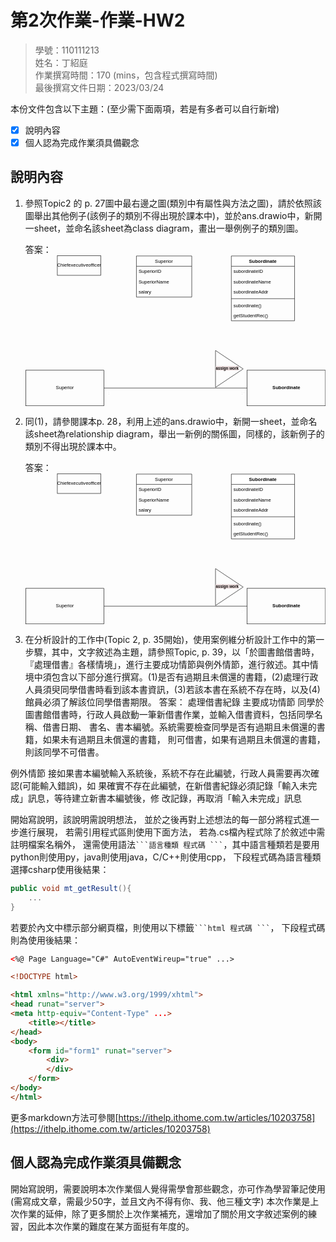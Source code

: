 # 第2次作業-作業-HW2
>
>學號：110111213
><br />
>姓名：丁紹庭
><br />
>作業撰寫時間：170 (mins，包含程式撰寫時間)
><br />
>最後撰寫文件日期：2023/03/24
>

本份文件包含以下主題：(至少需下面兩項，若是有多者可以自行新增)
- [x] 說明內容
- [x] 個人認為完成作業須具備觀念

## 說明內容

1. 參照Topic2 的 p. 27圖中最右邊之圖(類別中有屬性與方法之圖)，請於依照該圖舉出其他例子(該例子的類別不得出現於課本中)，並於ans.drawio中，新開一sheet，並命名該sheet為class diagram，畫出一舉例例子的類別圖。

    答案：<svg xmlns="http://www.w3.org/2000/svg" xmlns:xlink="http://www.w3.org/1999/xlink" version="1.1" width="759px" viewBox="-0.5 -0.5 759 381" content="&lt;mxfile&gt;&lt;diagram id=&quot;oewQTuYZOxdFIxaim88z&quot; name=&quot;第1頁&quot;&gt;&lt;mxGraphModel dx=&quot;832&quot; dy=&quot;471&quot; grid=&quot;1&quot; gridSize=&quot;10&quot; guides=&quot;1&quot; tooltips=&quot;1&quot; connect=&quot;1&quot; arrows=&quot;1&quot; fold=&quot;1&quot; page=&quot;1&quot; pageScale=&quot;1&quot; pageWidth=&quot;850&quot; pageHeight=&quot;1100&quot; math=&quot;0&quot; shadow=&quot;0&quot;&gt;&lt;root&gt;&lt;mxCell id=&quot;0&quot;/&gt;&lt;mxCell id=&quot;1&quot; parent=&quot;0&quot;/&gt;&lt;mxCell id=&quot;9&quot; value=&quot;Chiefexecutiveofficer&quot; style=&quot;html=1;fillColor=none;&quot; parent=&quot;1&quot; vertex=&quot;1&quot;&gt;&lt;mxGeometry x=&quot;110&quot; y=&quot;40&quot; width=&quot;110&quot; height=&quot;50&quot; as=&quot;geometry&quot;/&gt;&lt;/mxCell&gt;&lt;mxCell id=&quot;10&quot; value=&quot;Subordinate&quot; style=&quot;swimlane;fontStyle=1;align=center;verticalAlign=top;childLayout=stackLayout;horizontal=1;startSize=26;horizontalStack=0;resizeParent=1;resizeParentMax=0;resizeLast=0;collapsible=1;marginBottom=0;&quot; parent=&quot;1&quot; vertex=&quot;1&quot;&gt;&lt;mxGeometry x=&quot;550&quot; y=&quot;41&quot; width=&quot;160&quot; height=&quot;164&quot; as=&quot;geometry&quot;/&gt;&lt;/mxCell&gt;&lt;mxCell id=&quot;11&quot; value=&quot;subordinateID&quot; style=&quot;text;strokeColor=none;fillColor=none;align=left;verticalAlign=top;spacingLeft=4;spacingRight=4;overflow=hidden;rotatable=0;points=[[0,0.5],[1,0.5]];portConstraint=eastwest;&quot; parent=&quot;10&quot; vertex=&quot;1&quot;&gt;&lt;mxGeometry y=&quot;26&quot; width=&quot;160&quot; height=&quot;26&quot; as=&quot;geometry&quot;/&gt;&lt;/mxCell&gt;&lt;mxCell id=&quot;12&quot; value=&quot;subordinateName&quot; style=&quot;text;strokeColor=none;fillColor=none;align=left;verticalAlign=top;spacingLeft=4;spacingRight=4;overflow=hidden;rotatable=0;points=[[0,0.5],[1,0.5]];portConstraint=eastwest;&quot; parent=&quot;10&quot; vertex=&quot;1&quot;&gt;&lt;mxGeometry y=&quot;52&quot; width=&quot;160&quot; height=&quot;26&quot; as=&quot;geometry&quot;/&gt;&lt;/mxCell&gt;&lt;mxCell id=&quot;13&quot; value=&quot;subordinateAddr&quot; style=&quot;text;strokeColor=none;fillColor=none;align=left;verticalAlign=top;spacingLeft=4;spacingRight=4;overflow=hidden;rotatable=0;points=[[0,0.5],[1,0.5]];portConstraint=eastwest;&quot; parent=&quot;10&quot; vertex=&quot;1&quot;&gt;&lt;mxGeometry y=&quot;78&quot; width=&quot;160&quot; height=&quot;26&quot; as=&quot;geometry&quot;/&gt;&lt;/mxCell&gt;&lt;mxCell id=&quot;14&quot; value=&quot;&quot; style=&quot;line;strokeWidth=1;fillColor=none;align=left;verticalAlign=middle;spacingTop=-1;spacingLeft=3;spacingRight=3;rotatable=0;labelPosition=right;points=[];portConstraint=eastwest;strokeColor=inherit;&quot; parent=&quot;10&quot; vertex=&quot;1&quot;&gt;&lt;mxGeometry y=&quot;104&quot; width=&quot;160&quot; height=&quot;8&quot; as=&quot;geometry&quot;/&gt;&lt;/mxCell&gt;&lt;mxCell id=&quot;15&quot; value=&quot;subordinate()&quot; style=&quot;text;strokeColor=none;fillColor=none;align=left;verticalAlign=top;spacingLeft=4;spacingRight=4;overflow=hidden;rotatable=0;points=[[0,0.5],[1,0.5]];portConstraint=eastwest;&quot; parent=&quot;10&quot; vertex=&quot;1&quot;&gt;&lt;mxGeometry y=&quot;112&quot; width=&quot;160&quot; height=&quot;26&quot; as=&quot;geometry&quot;/&gt;&lt;/mxCell&gt;&lt;mxCell id=&quot;16&quot; value=&quot;getStudentRec()&quot; style=&quot;text;strokeColor=none;fillColor=none;align=left;verticalAlign=top;spacingLeft=4;spacingRight=4;overflow=hidden;rotatable=0;points=[[0,0.5],[1,0.5]];portConstraint=eastwest;&quot; parent=&quot;10&quot; vertex=&quot;1&quot;&gt;&lt;mxGeometry y=&quot;138&quot; width=&quot;160&quot; height=&quot;26&quot; as=&quot;geometry&quot;/&gt;&lt;/mxCell&gt;&lt;mxCell id=&quot;17&quot; value=&quot;Superior&quot; style=&quot;swimlane;fontStyle=0;childLayout=stackLayout;horizontal=1;startSize=26;fillColor=none;horizontalStack=0;resizeParent=1;resizeParentMax=0;resizeLast=0;collapsible=1;marginBottom=0;&quot; parent=&quot;1&quot; vertex=&quot;1&quot;&gt;&lt;mxGeometry x=&quot;310&quot; y=&quot;41&quot; width=&quot;140&quot; height=&quot;104&quot; as=&quot;geometry&quot;/&gt;&lt;/mxCell&gt;&lt;mxCell id=&quot;18&quot; value=&quot;SuperiorID&quot; style=&quot;text;strokeColor=none;fillColor=none;align=left;verticalAlign=top;spacingLeft=4;spacingRight=4;overflow=hidden;rotatable=0;points=[[0,0.5],[1,0.5]];portConstraint=eastwest;&quot; parent=&quot;17&quot; vertex=&quot;1&quot;&gt;&lt;mxGeometry y=&quot;26&quot; width=&quot;140&quot; height=&quot;26&quot; as=&quot;geometry&quot;/&gt;&lt;/mxCell&gt;&lt;mxCell id=&quot;19&quot; value=&quot;SuperiorName&quot; style=&quot;text;strokeColor=none;fillColor=none;align=left;verticalAlign=top;spacingLeft=4;spacingRight=4;overflow=hidden;rotatable=0;points=[[0,0.5],[1,0.5]];portConstraint=eastwest;&quot; parent=&quot;17&quot; vertex=&quot;1&quot;&gt;&lt;mxGeometry y=&quot;52&quot; width=&quot;140&quot; height=&quot;26&quot; as=&quot;geometry&quot;/&gt;&lt;/mxCell&gt;&lt;mxCell id=&quot;20&quot; value=&quot;salary&quot; style=&quot;text;strokeColor=none;fillColor=none;align=left;verticalAlign=top;spacingLeft=4;spacingRight=4;overflow=hidden;rotatable=0;points=[[0,0.5],[1,0.5]];portConstraint=eastwest;&quot; parent=&quot;17&quot; vertex=&quot;1&quot;&gt;&lt;mxGeometry y=&quot;78&quot; width=&quot;140&quot; height=&quot;26&quot; as=&quot;geometry&quot;/&gt;&lt;/mxCell&gt;&lt;mxCell id=&quot;41&quot; style=&quot;edgeStyle=none;html=1;exitX=1;exitY=0.5;exitDx=0;exitDy=0;entryX=0;entryY=0.5;entryDx=0;entryDy=0;fontColor=#020000;endArrow=none;endFill=0;&quot; parent=&quot;1&quot; source=&quot;39&quot; target=&quot;40&quot; edge=&quot;1&quot;&gt;&lt;mxGeometry relative=&quot;1&quot; as=&quot;geometry&quot;/&gt;&lt;/mxCell&gt;&lt;mxCell id=&quot;47&quot; value=&quot;1&quot; style=&quot;edgeLabel;html=1;align=center;verticalAlign=top;resizable=0;points=[];fontSize=10;fontColor=#F0F0F0;&quot; parent=&quot;41&quot; vertex=&quot;1&quot; connectable=&quot;0&quot;&gt;&lt;mxGeometry x=&quot;-0.9392&quot; y=&quot;-1&quot; relative=&quot;1&quot; as=&quot;geometry&quot;&gt;&lt;mxPoint as=&quot;offset&quot;/&gt;&lt;/mxGeometry&gt;&lt;/mxCell&gt;&lt;mxCell id=&quot;48&quot; value=&quot;1*&quot; style=&quot;edgeLabel;html=1;align=center;verticalAlign=top;resizable=0;points=[];fontSize=10;fontColor=#F0F0F0;&quot; parent=&quot;41&quot; vertex=&quot;1&quot; connectable=&quot;0&quot;&gt;&lt;mxGeometry x=&quot;0.9337&quot; y=&quot;-1&quot; relative=&quot;1&quot; as=&quot;geometry&quot;&gt;&lt;mxPoint as=&quot;offset&quot;/&gt;&lt;/mxGeometry&gt;&lt;/mxCell&gt;&lt;mxCell id=&quot;39&quot; value=&quot;Superior&quot; style=&quot;html=1;fillColor=none;aspect=fixed;&quot; parent=&quot;1&quot; vertex=&quot;1&quot;&gt;&lt;mxGeometry x=&quot;30&quot; y=&quot;330&quot; width=&quot;198&quot; height=&quot;90&quot; as=&quot;geometry&quot;/&gt;&lt;/mxCell&gt;&lt;mxCell id=&quot;40&quot; value=&quot;&amp;lt;span style=&amp;quot;font-weight: 700;&amp;quot;&amp;gt;Subordinate&amp;lt;/span&amp;gt;&quot; style=&quot;html=1;fillColor=none;aspect=fixed;&quot; parent=&quot;1&quot; vertex=&quot;1&quot;&gt;&lt;mxGeometry x=&quot;590&quot; y=&quot;330&quot; width=&quot;198&quot; height=&quot;90&quot; as=&quot;geometry&quot;/&gt;&lt;/mxCell&gt;&lt;mxCell id=&quot;42&quot; value=&quot;&quot; style=&quot;triangle;whiteSpace=wrap;html=1;strokeColor=default;fontColor=#020000;fillColor=none;aspect=fixed;&quot; parent=&quot;1&quot; vertex=&quot;1&quot;&gt;&lt;mxGeometry x=&quot;510&quot; y=&quot;280&quot; width=&quot;70&quot; height=&quot;93.33&quot; as=&quot;geometry&quot;/&gt;&lt;/mxCell&gt;&lt;mxCell id=&quot;49&quot; value=&quot;&amp;lt;span style=&amp;quot;font-size: 10px; font-weight: 700; background-color: rgb(229, 215, 215);&amp;quot;&amp;gt;assign work&amp;lt;/span&amp;gt;&quot; style=&quot;text;html=1;strokeColor=none;fillColor=none;align=center;verticalAlign=middle;whiteSpace=wrap;rounded=0;fontColor=#131010;&quot; vertex=&quot;1&quot; parent=&quot;1&quot;&gt;&lt;mxGeometry x=&quot;510&quot; y=&quot;310&quot; width=&quot;60&quot; height=&quot;30&quot; as=&quot;geometry&quot;/&gt;&lt;/mxCell&gt;&lt;/root&gt;&lt;/mxGraphModel&gt;&lt;/diagram&gt;&lt;/mxfile&gt;" onclick="(function(svg){var src=window.event.target||window.event.srcElement;while (src!=null&amp;&amp;src.nodeName.toLowerCase()!='a'){src=src.parentNode;}if(src==null){if(svg.wnd!=null&amp;&amp;!svg.wnd.closed){svg.wnd.focus();}else{var r=function(evt){if(evt.data=='ready'&amp;&amp;evt.source==svg.wnd){svg.wnd.postMessage(decodeURIComponent(svg.getAttribute('content')),'*');window.removeEventListener('message',r);}};window.addEventListener('message',r);svg.wnd=window.open('https://viewer.diagrams.net/?client=1&amp;page=0&amp;edit=_blank');}}})(this);" style="cursor:pointer;max-width:100%;max-height:381px;"><defs><clipPath id="mx-clip-524-32-152-26-0"><rect x="524" y="32" width="152" height="26"/></clipPath><clipPath id="mx-clip-524-58-152-26-0"><rect x="524" y="58" width="152" height="26"/></clipPath><clipPath id="mx-clip-524-84-152-26-0"><rect x="524" y="84" width="152" height="26"/></clipPath><clipPath id="mx-clip-524-118-152-26-0"><rect x="524" y="118" width="152" height="26"/></clipPath><clipPath id="mx-clip-524-144-152-26-0"><rect x="524" y="144" width="152" height="26"/></clipPath><clipPath id="mx-clip-284-32-132-26-0"><rect x="284" y="32" width="132" height="26"/></clipPath><clipPath id="mx-clip-284-58-132-26-0"><rect x="284" y="58" width="132" height="26"/></clipPath><clipPath id="mx-clip-284-84-132-26-0"><rect x="284" y="84" width="132" height="26"/></clipPath></defs><g><rect x="80" y="0" width="110" height="50" fill="none" stroke="rgb(0, 0, 0)" pointer-events="all"/><g transform="translate(-0.5 -0.5)"><switch><foreignObject pointer-events="none" width="100%" height="100%" requiredFeatures="http://www.w3.org/TR/SVG11/feature#Extensibility" style="overflow: visible; text-align: left;"><div xmlns="http://www.w3.org/1999/xhtml" style="display: flex; align-items: unsafe center; justify-content: unsafe center; width: 1px; height: 1px; padding-top: 25px; margin-left: 135px;"><div data-drawio-colors="color: rgb(0, 0, 0); " style="box-sizing: border-box; font-size: 0px; text-align: center;"><div style="display: inline-block; font-size: 12px; font-family: Helvetica; color: rgb(0, 0, 0); line-height: 1.2; pointer-events: all; white-space: nowrap;">Chiefexecutiveofficer</div></div></div></foreignObject><text x="135" y="29" fill="rgb(0, 0, 0)" font-family="Helvetica" font-size="12px" text-anchor="middle">Chiefexecutiveoffi...</text></switch></g><path d="M 520 27 L 520 1 L 680 1 L 680 27" fill="rgb(255, 255, 255)" stroke="rgb(0, 0, 0)" stroke-miterlimit="10" pointer-events="all"/><path d="M 520 27 L 520 165 L 680 165 L 680 27" fill="none" stroke="rgb(0, 0, 0)" stroke-miterlimit="10" pointer-events="none"/><path d="M 520 27 L 680 27" fill="none" stroke="rgb(0, 0, 0)" stroke-miterlimit="10" pointer-events="none"/><g fill="rgb(0, 0, 0)" font-family="Helvetica" font-weight="bold" pointer-events="none" text-anchor="middle" font-size="12px"><text x="599.5" y="18.5">Subordinate</text></g><g fill="rgb(0, 0, 0)" font-family="Helvetica" pointer-events="none" clip-path="url(#mx-clip-524-32-152-26-0)" font-size="12px"><text x="525.5" y="44.5">subordinateID</text></g><g fill="rgb(0, 0, 0)" font-family="Helvetica" pointer-events="none" clip-path="url(#mx-clip-524-58-152-26-0)" font-size="12px"><text x="525.5" y="70.5">subordinateName</text></g><g fill="rgb(0, 0, 0)" font-family="Helvetica" pointer-events="none" clip-path="url(#mx-clip-524-84-152-26-0)" font-size="12px"><text x="525.5" y="96.5">subordinateAddr</text></g><path d="M 520 109 L 680 109" fill="none" stroke="rgb(0, 0, 0)" stroke-miterlimit="10" pointer-events="none"/><g fill="rgb(0, 0, 0)" font-family="Helvetica" pointer-events="none" clip-path="url(#mx-clip-524-118-152-26-0)" font-size="12px"><text x="525.5" y="130.5">subordinate()</text></g><g fill="rgb(0, 0, 0)" font-family="Helvetica" pointer-events="none" clip-path="url(#mx-clip-524-144-152-26-0)" font-size="12px"><text x="525.5" y="156.5">getStudentRec()</text></g><path d="M 280 27 L 280 1 L 420 1 L 420 27" fill="none" stroke="rgb(0, 0, 0)" stroke-miterlimit="10" pointer-events="none"/><path d="M 280 27 L 280 105 L 420 105 L 420 27" fill="none" stroke="rgb(0, 0, 0)" stroke-miterlimit="10" pointer-events="none"/><path d="M 280 27 L 420 27" fill="none" stroke="rgb(0, 0, 0)" stroke-miterlimit="10" pointer-events="none"/><g fill="rgb(0, 0, 0)" font-family="Helvetica" pointer-events="none" text-anchor="middle" font-size="12px"><text x="349.5" y="18.5">Superior</text></g><g fill="rgb(0, 0, 0)" font-family="Helvetica" pointer-events="none" clip-path="url(#mx-clip-284-32-132-26-0)" font-size="12px"><text x="285.5" y="44.5">SuperiorID</text></g><g fill="rgb(0, 0, 0)" font-family="Helvetica" pointer-events="none" clip-path="url(#mx-clip-284-58-132-26-0)" font-size="12px"><text x="285.5" y="70.5">SuperiorName</text></g><g fill="rgb(0, 0, 0)" font-family="Helvetica" pointer-events="none" clip-path="url(#mx-clip-284-84-132-26-0)" font-size="12px"><text x="285.5" y="96.5">salary</text></g><path d="M 198 335 L 560 335" fill="none" stroke="rgb(0, 0, 0)" stroke-miterlimit="10" pointer-events="none"/><g transform="translate(-0.5 -0.5)"><switch><foreignObject pointer-events="none" width="100%" height="100%" requiredFeatures="http://www.w3.org/TR/SVG11/feature#Extensibility" style="overflow: visible; text-align: left;"><div xmlns="http://www.w3.org/1999/xhtml" style="display: flex; align-items: unsafe flex-start; justify-content: unsafe center; width: 1px; height: 1px; padding-top: 343px; margin-left: 210px;"><div data-drawio-colors="color: #F0F0F0; background-color: rgb(255, 255, 255); " style="box-sizing: border-box; font-size: 0px; text-align: center;"><div style="display: inline-block; font-size: 10px; font-family: Helvetica; color: rgb(240, 240, 240); line-height: 1.2; pointer-events: none; background-color: rgb(255, 255, 255); white-space: nowrap;">1</div></div></div></foreignObject><text x="210" y="353" fill="#F0F0F0" font-family="Helvetica" font-size="10px" text-anchor="middle">1</text></switch></g><g transform="translate(-0.5 -0.5)"><switch><foreignObject pointer-events="none" width="100%" height="100%" requiredFeatures="http://www.w3.org/TR/SVG11/feature#Extensibility" style="overflow: visible; text-align: left;"><div xmlns="http://www.w3.org/1999/xhtml" style="display: flex; align-items: unsafe flex-start; justify-content: unsafe center; width: 1px; height: 1px; padding-top: 343px; margin-left: 549px;"><div data-drawio-colors="color: #F0F0F0; background-color: rgb(255, 255, 255); " style="box-sizing: border-box; font-size: 0px; text-align: center;"><div style="display: inline-block; font-size: 10px; font-family: Helvetica; color: rgb(240, 240, 240); line-height: 1.2; pointer-events: none; background-color: rgb(255, 255, 255); white-space: nowrap;">1*</div></div></div></foreignObject><text x="549" y="353" fill="#F0F0F0" font-family="Helvetica" font-size="10px" text-anchor="middle">1*</text></switch></g><rect x="0" y="290" width="198" height="90" fill="none" stroke="rgb(0, 0, 0)" pointer-events="none"/><g transform="translate(-0.5 -0.5)"><switch><foreignObject pointer-events="none" width="100%" height="100%" requiredFeatures="http://www.w3.org/TR/SVG11/feature#Extensibility" style="overflow: visible; text-align: left;"><div xmlns="http://www.w3.org/1999/xhtml" style="display: flex; align-items: unsafe center; justify-content: unsafe center; width: 1px; height: 1px; padding-top: 335px; margin-left: 99px;"><div data-drawio-colors="color: rgb(0, 0, 0); " style="box-sizing: border-box; font-size: 0px; text-align: center;"><div style="display: inline-block; font-size: 12px; font-family: Helvetica; color: rgb(0, 0, 0); line-height: 1.2; pointer-events: none; white-space: nowrap;">Superior</div></div></div></foreignObject><text x="99" y="339" fill="rgb(0, 0, 0)" font-family="Helvetica" font-size="12px" text-anchor="middle">Superior</text></switch></g><rect x="560" y="290" width="198" height="90" fill="none" stroke="rgb(0, 0, 0)" pointer-events="none"/><g transform="translate(-0.5 -0.5)"><switch><foreignObject pointer-events="none" width="100%" height="100%" requiredFeatures="http://www.w3.org/TR/SVG11/feature#Extensibility" style="overflow: visible; text-align: left;"><div xmlns="http://www.w3.org/1999/xhtml" style="display: flex; align-items: unsafe center; justify-content: unsafe center; width: 1px; height: 1px; padding-top: 335px; margin-left: 659px;"><div data-drawio-colors="color: rgb(0, 0, 0); " style="box-sizing: border-box; font-size: 0px; text-align: center;"><div style="display: inline-block; font-size: 12px; font-family: Helvetica; color: rgb(0, 0, 0); line-height: 1.2; pointer-events: none; white-space: nowrap;"><span style="font-weight: 700;">Subordinate</span></div></div></div></foreignObject><text x="659" y="339" fill="rgb(0, 0, 0)" font-family="Helvetica" font-size="12px" text-anchor="middle">Subordinate</text></switch></g><path d="M 480 240 L 550 286.67 L 480 333.33 Z" fill="none" stroke="rgb(0, 0, 0)" stroke-miterlimit="10" pointer-events="none"/><g transform="translate(-0.5 -0.5)"><switch><foreignObject pointer-events="none" width="100%" height="100%" requiredFeatures="http://www.w3.org/TR/SVG11/feature#Extensibility" style="overflow: visible; text-align: left;"><div xmlns="http://www.w3.org/1999/xhtml" style="display: flex; align-items: unsafe center; justify-content: unsafe center; width: 58px; height: 1px; padding-top: 285px; margin-left: 481px;"><div data-drawio-colors="color: #131010; " style="box-sizing: border-box; font-size: 0px; text-align: center;"><div style="display: inline-block; font-size: 12px; font-family: Helvetica; color: rgb(19, 16, 16); line-height: 1.2; pointer-events: none; white-space: normal; overflow-wrap: normal;"><span style="font-size: 10px; font-weight: 700; background-color: rgb(229, 215, 215);">assign work</span></div></div></div></foreignObject><text x="510" y="289" fill="#131010" font-family="Helvetica" font-size="12px" text-anchor="middle">assign work</text></switch></g></g><switch><g requiredFeatures="http://www.w3.org/TR/SVG11/feature#Extensibility"/><a transform="translate(0,-5)" xlink:href="https://www.diagrams.net/doc/faq/svg-export-text-problems" target="_blank"><text text-anchor="middle" font-size="10px" x="50%" y="100%">Text is not SVG - cannot display</text></a></switch></svg>

2. 同(1)，請參閱課本p. 28，利用上述的ans.drawio中，新開一sheet，並命名該sheet為relationship diagram，舉出一新例的關係圖，同樣的，該新例子的類別不得出現於課本中。

    答案：<svg xmlns="http://www.w3.org/2000/svg" xmlns:xlink="http://www.w3.org/1999/xlink" version="1.1" width="759px" viewBox="-0.5 -0.5 759 381" content="&lt;mxfile&gt;&lt;diagram id=&quot;oewQTuYZOxdFIxaim88z&quot; name=&quot;第1頁&quot;&gt;&lt;mxGraphModel dx=&quot;832&quot; dy=&quot;471&quot; grid=&quot;1&quot; gridSize=&quot;10&quot; guides=&quot;1&quot; tooltips=&quot;1&quot; connect=&quot;1&quot; arrows=&quot;1&quot; fold=&quot;1&quot; page=&quot;1&quot; pageScale=&quot;1&quot; pageWidth=&quot;850&quot; pageHeight=&quot;1100&quot; math=&quot;0&quot; shadow=&quot;0&quot;&gt;&lt;root&gt;&lt;mxCell id=&quot;0&quot;/&gt;&lt;mxCell id=&quot;1&quot; parent=&quot;0&quot;/&gt;&lt;mxCell id=&quot;9&quot; value=&quot;Chiefexecutiveofficer&quot; style=&quot;html=1;fillColor=none;&quot; parent=&quot;1&quot; vertex=&quot;1&quot;&gt;&lt;mxGeometry x=&quot;110&quot; y=&quot;40&quot; width=&quot;110&quot; height=&quot;50&quot; as=&quot;geometry&quot;/&gt;&lt;/mxCell&gt;&lt;mxCell id=&quot;10&quot; value=&quot;Subordinate&quot; style=&quot;swimlane;fontStyle=1;align=center;verticalAlign=top;childLayout=stackLayout;horizontal=1;startSize=26;horizontalStack=0;resizeParent=1;resizeParentMax=0;resizeLast=0;collapsible=1;marginBottom=0;&quot; parent=&quot;1&quot; vertex=&quot;1&quot;&gt;&lt;mxGeometry x=&quot;550&quot; y=&quot;41&quot; width=&quot;160&quot; height=&quot;164&quot; as=&quot;geometry&quot;/&gt;&lt;/mxCell&gt;&lt;mxCell id=&quot;11&quot; value=&quot;subordinateID&quot; style=&quot;text;strokeColor=none;fillColor=none;align=left;verticalAlign=top;spacingLeft=4;spacingRight=4;overflow=hidden;rotatable=0;points=[[0,0.5],[1,0.5]];portConstraint=eastwest;&quot; parent=&quot;10&quot; vertex=&quot;1&quot;&gt;&lt;mxGeometry y=&quot;26&quot; width=&quot;160&quot; height=&quot;26&quot; as=&quot;geometry&quot;/&gt;&lt;/mxCell&gt;&lt;mxCell id=&quot;12&quot; value=&quot;subordinateName&quot; style=&quot;text;strokeColor=none;fillColor=none;align=left;verticalAlign=top;spacingLeft=4;spacingRight=4;overflow=hidden;rotatable=0;points=[[0,0.5],[1,0.5]];portConstraint=eastwest;&quot; parent=&quot;10&quot; vertex=&quot;1&quot;&gt;&lt;mxGeometry y=&quot;52&quot; width=&quot;160&quot; height=&quot;26&quot; as=&quot;geometry&quot;/&gt;&lt;/mxCell&gt;&lt;mxCell id=&quot;13&quot; value=&quot;subordinateAddr&quot; style=&quot;text;strokeColor=none;fillColor=none;align=left;verticalAlign=top;spacingLeft=4;spacingRight=4;overflow=hidden;rotatable=0;points=[[0,0.5],[1,0.5]];portConstraint=eastwest;&quot; parent=&quot;10&quot; vertex=&quot;1&quot;&gt;&lt;mxGeometry y=&quot;78&quot; width=&quot;160&quot; height=&quot;26&quot; as=&quot;geometry&quot;/&gt;&lt;/mxCell&gt;&lt;mxCell id=&quot;14&quot; value=&quot;&quot; style=&quot;line;strokeWidth=1;fillColor=none;align=left;verticalAlign=middle;spacingTop=-1;spacingLeft=3;spacingRight=3;rotatable=0;labelPosition=right;points=[];portConstraint=eastwest;strokeColor=inherit;&quot; parent=&quot;10&quot; vertex=&quot;1&quot;&gt;&lt;mxGeometry y=&quot;104&quot; width=&quot;160&quot; height=&quot;8&quot; as=&quot;geometry&quot;/&gt;&lt;/mxCell&gt;&lt;mxCell id=&quot;15&quot; value=&quot;subordinate()&quot; style=&quot;text;strokeColor=none;fillColor=none;align=left;verticalAlign=top;spacingLeft=4;spacingRight=4;overflow=hidden;rotatable=0;points=[[0,0.5],[1,0.5]];portConstraint=eastwest;&quot; parent=&quot;10&quot; vertex=&quot;1&quot;&gt;&lt;mxGeometry y=&quot;112&quot; width=&quot;160&quot; height=&quot;26&quot; as=&quot;geometry&quot;/&gt;&lt;/mxCell&gt;&lt;mxCell id=&quot;16&quot; value=&quot;getStudentRec()&quot; style=&quot;text;strokeColor=none;fillColor=none;align=left;verticalAlign=top;spacingLeft=4;spacingRight=4;overflow=hidden;rotatable=0;points=[[0,0.5],[1,0.5]];portConstraint=eastwest;&quot; parent=&quot;10&quot; vertex=&quot;1&quot;&gt;&lt;mxGeometry y=&quot;138&quot; width=&quot;160&quot; height=&quot;26&quot; as=&quot;geometry&quot;/&gt;&lt;/mxCell&gt;&lt;mxCell id=&quot;17&quot; value=&quot;Superior&quot; style=&quot;swimlane;fontStyle=0;childLayout=stackLayout;horizontal=1;startSize=26;fillColor=none;horizontalStack=0;resizeParent=1;resizeParentMax=0;resizeLast=0;collapsible=1;marginBottom=0;&quot; parent=&quot;1&quot; vertex=&quot;1&quot;&gt;&lt;mxGeometry x=&quot;310&quot; y=&quot;41&quot; width=&quot;140&quot; height=&quot;104&quot; as=&quot;geometry&quot;/&gt;&lt;/mxCell&gt;&lt;mxCell id=&quot;18&quot; value=&quot;SuperiorID&quot; style=&quot;text;strokeColor=none;fillColor=none;align=left;verticalAlign=top;spacingLeft=4;spacingRight=4;overflow=hidden;rotatable=0;points=[[0,0.5],[1,0.5]];portConstraint=eastwest;&quot; parent=&quot;17&quot; vertex=&quot;1&quot;&gt;&lt;mxGeometry y=&quot;26&quot; width=&quot;140&quot; height=&quot;26&quot; as=&quot;geometry&quot;/&gt;&lt;/mxCell&gt;&lt;mxCell id=&quot;19&quot; value=&quot;SuperiorName&quot; style=&quot;text;strokeColor=none;fillColor=none;align=left;verticalAlign=top;spacingLeft=4;spacingRight=4;overflow=hidden;rotatable=0;points=[[0,0.5],[1,0.5]];portConstraint=eastwest;&quot; parent=&quot;17&quot; vertex=&quot;1&quot;&gt;&lt;mxGeometry y=&quot;52&quot; width=&quot;140&quot; height=&quot;26&quot; as=&quot;geometry&quot;/&gt;&lt;/mxCell&gt;&lt;mxCell id=&quot;20&quot; value=&quot;salary&quot; style=&quot;text;strokeColor=none;fillColor=none;align=left;verticalAlign=top;spacingLeft=4;spacingRight=4;overflow=hidden;rotatable=0;points=[[0,0.5],[1,0.5]];portConstraint=eastwest;&quot; parent=&quot;17&quot; vertex=&quot;1&quot;&gt;&lt;mxGeometry y=&quot;78&quot; width=&quot;140&quot; height=&quot;26&quot; as=&quot;geometry&quot;/&gt;&lt;/mxCell&gt;&lt;mxCell id=&quot;41&quot; style=&quot;edgeStyle=none;html=1;exitX=1;exitY=0.5;exitDx=0;exitDy=0;entryX=0;entryY=0.5;entryDx=0;entryDy=0;fontColor=#020000;endArrow=none;endFill=0;&quot; parent=&quot;1&quot; source=&quot;39&quot; target=&quot;40&quot; edge=&quot;1&quot;&gt;&lt;mxGeometry relative=&quot;1&quot; as=&quot;geometry&quot;/&gt;&lt;/mxCell&gt;&lt;mxCell id=&quot;47&quot; value=&quot;1&quot; style=&quot;edgeLabel;html=1;align=center;verticalAlign=top;resizable=0;points=[];fontSize=10;fontColor=#F0F0F0;&quot; parent=&quot;41&quot; vertex=&quot;1&quot; connectable=&quot;0&quot;&gt;&lt;mxGeometry x=&quot;-0.9392&quot; y=&quot;-1&quot; relative=&quot;1&quot; as=&quot;geometry&quot;&gt;&lt;mxPoint as=&quot;offset&quot;/&gt;&lt;/mxGeometry&gt;&lt;/mxCell&gt;&lt;mxCell id=&quot;48&quot; value=&quot;1*&quot; style=&quot;edgeLabel;html=1;align=center;verticalAlign=top;resizable=0;points=[];fontSize=10;fontColor=#F0F0F0;&quot; parent=&quot;41&quot; vertex=&quot;1&quot; connectable=&quot;0&quot;&gt;&lt;mxGeometry x=&quot;0.9337&quot; y=&quot;-1&quot; relative=&quot;1&quot; as=&quot;geometry&quot;&gt;&lt;mxPoint as=&quot;offset&quot;/&gt;&lt;/mxGeometry&gt;&lt;/mxCell&gt;&lt;mxCell id=&quot;39&quot; value=&quot;Superior&quot; style=&quot;html=1;fillColor=none;aspect=fixed;&quot; parent=&quot;1&quot; vertex=&quot;1&quot;&gt;&lt;mxGeometry x=&quot;30&quot; y=&quot;330&quot; width=&quot;198&quot; height=&quot;90&quot; as=&quot;geometry&quot;/&gt;&lt;/mxCell&gt;&lt;mxCell id=&quot;40&quot; value=&quot;&amp;lt;span style=&amp;quot;font-weight: 700;&amp;quot;&amp;gt;Subordinate&amp;lt;/span&amp;gt;&quot; style=&quot;html=1;fillColor=none;aspect=fixed;&quot; parent=&quot;1&quot; vertex=&quot;1&quot;&gt;&lt;mxGeometry x=&quot;590&quot; y=&quot;330&quot; width=&quot;198&quot; height=&quot;90&quot; as=&quot;geometry&quot;/&gt;&lt;/mxCell&gt;&lt;mxCell id=&quot;42&quot; value=&quot;&quot; style=&quot;triangle;whiteSpace=wrap;html=1;strokeColor=default;fontColor=#020000;fillColor=none;aspect=fixed;&quot; parent=&quot;1&quot; vertex=&quot;1&quot;&gt;&lt;mxGeometry x=&quot;510&quot; y=&quot;280&quot; width=&quot;70&quot; height=&quot;93.33&quot; as=&quot;geometry&quot;/&gt;&lt;/mxCell&gt;&lt;mxCell id=&quot;49&quot; value=&quot;&amp;lt;span style=&amp;quot;font-size: 10px; font-weight: 700; background-color: rgb(229, 215, 215);&amp;quot;&amp;gt;assign work&amp;lt;/span&amp;gt;&quot; style=&quot;text;html=1;strokeColor=none;fillColor=none;align=center;verticalAlign=middle;whiteSpace=wrap;rounded=0;fontColor=#131010;&quot; vertex=&quot;1&quot; parent=&quot;1&quot;&gt;&lt;mxGeometry x=&quot;510&quot; y=&quot;310&quot; width=&quot;60&quot; height=&quot;30&quot; as=&quot;geometry&quot;/&gt;&lt;/mxCell&gt;&lt;/root&gt;&lt;/mxGraphModel&gt;&lt;/diagram&gt;&lt;/mxfile&gt;" onclick="(function(svg){var src=window.event.target||window.event.srcElement;while (src!=null&amp;&amp;src.nodeName.toLowerCase()!='a'){src=src.parentNode;}if(src==null){if(svg.wnd!=null&amp;&amp;!svg.wnd.closed){svg.wnd.focus();}else{var r=function(evt){if(evt.data=='ready'&amp;&amp;evt.source==svg.wnd){svg.wnd.postMessage(decodeURIComponent(svg.getAttribute('content')),'*');window.removeEventListener('message',r);}};window.addEventListener('message',r);svg.wnd=window.open('https://viewer.diagrams.net/?client=1&amp;page=0&amp;edit=_blank');}}})(this);" style="cursor:pointer;max-width:100%;max-height:381px;"><defs><clipPath id="mx-clip-524-32-152-26-0"><rect x="524" y="32" width="152" height="26"/></clipPath><clipPath id="mx-clip-524-58-152-26-0"><rect x="524" y="58" width="152" height="26"/></clipPath><clipPath id="mx-clip-524-84-152-26-0"><rect x="524" y="84" width="152" height="26"/></clipPath><clipPath id="mx-clip-524-118-152-26-0"><rect x="524" y="118" width="152" height="26"/></clipPath><clipPath id="mx-clip-524-144-152-26-0"><rect x="524" y="144" width="152" height="26"/></clipPath><clipPath id="mx-clip-284-32-132-26-0"><rect x="284" y="32" width="132" height="26"/></clipPath><clipPath id="mx-clip-284-58-132-26-0"><rect x="284" y="58" width="132" height="26"/></clipPath><clipPath id="mx-clip-284-84-132-26-0"><rect x="284" y="84" width="132" height="26"/></clipPath></defs><g><rect x="80" y="0" width="110" height="50" fill="none" stroke="rgb(0, 0, 0)" pointer-events="all"/><g transform="translate(-0.5 -0.5)"><switch><foreignObject pointer-events="none" width="100%" height="100%" requiredFeatures="http://www.w3.org/TR/SVG11/feature#Extensibility" style="overflow: visible; text-align: left;"><div xmlns="http://www.w3.org/1999/xhtml" style="display: flex; align-items: unsafe center; justify-content: unsafe center; width: 1px; height: 1px; padding-top: 25px; margin-left: 135px;"><div data-drawio-colors="color: rgb(0, 0, 0); " style="box-sizing: border-box; font-size: 0px; text-align: center;"><div style="display: inline-block; font-size: 12px; font-family: Helvetica; color: rgb(0, 0, 0); line-height: 1.2; pointer-events: all; white-space: nowrap;">Chiefexecutiveofficer</div></div></div></foreignObject><text x="135" y="29" fill="rgb(0, 0, 0)" font-family="Helvetica" font-size="12px" text-anchor="middle">Chiefexecutiveoffi...</text></switch></g><path d="M 520 27 L 520 1 L 680 1 L 680 27" fill="rgb(255, 255, 255)" stroke="rgb(0, 0, 0)" stroke-miterlimit="10" pointer-events="all"/><path d="M 520 27 L 520 165 L 680 165 L 680 27" fill="none" stroke="rgb(0, 0, 0)" stroke-miterlimit="10" pointer-events="none"/><path d="M 520 27 L 680 27" fill="none" stroke="rgb(0, 0, 0)" stroke-miterlimit="10" pointer-events="none"/><g fill="rgb(0, 0, 0)" font-family="Helvetica" font-weight="bold" pointer-events="none" text-anchor="middle" font-size="12px"><text x="599.5" y="18.5">Subordinate</text></g><g fill="rgb(0, 0, 0)" font-family="Helvetica" pointer-events="none" clip-path="url(#mx-clip-524-32-152-26-0)" font-size="12px"><text x="525.5" y="44.5">subordinateID</text></g><g fill="rgb(0, 0, 0)" font-family="Helvetica" pointer-events="none" clip-path="url(#mx-clip-524-58-152-26-0)" font-size="12px"><text x="525.5" y="70.5">subordinateName</text></g><g fill="rgb(0, 0, 0)" font-family="Helvetica" pointer-events="none" clip-path="url(#mx-clip-524-84-152-26-0)" font-size="12px"><text x="525.5" y="96.5">subordinateAddr</text></g><path d="M 520 109 L 680 109" fill="none" stroke="rgb(0, 0, 0)" stroke-miterlimit="10" pointer-events="none"/><g fill="rgb(0, 0, 0)" font-family="Helvetica" pointer-events="none" clip-path="url(#mx-clip-524-118-152-26-0)" font-size="12px"><text x="525.5" y="130.5">subordinate()</text></g><g fill="rgb(0, 0, 0)" font-family="Helvetica" pointer-events="none" clip-path="url(#mx-clip-524-144-152-26-0)" font-size="12px"><text x="525.5" y="156.5">getStudentRec()</text></g><path d="M 280 27 L 280 1 L 420 1 L 420 27" fill="none" stroke="rgb(0, 0, 0)" stroke-miterlimit="10" pointer-events="none"/><path d="M 280 27 L 280 105 L 420 105 L 420 27" fill="none" stroke="rgb(0, 0, 0)" stroke-miterlimit="10" pointer-events="none"/><path d="M 280 27 L 420 27" fill="none" stroke="rgb(0, 0, 0)" stroke-miterlimit="10" pointer-events="none"/><g fill="rgb(0, 0, 0)" font-family="Helvetica" pointer-events="none" text-anchor="middle" font-size="12px"><text x="349.5" y="18.5">Superior</text></g><g fill="rgb(0, 0, 0)" font-family="Helvetica" pointer-events="none" clip-path="url(#mx-clip-284-32-132-26-0)" font-size="12px"><text x="285.5" y="44.5">SuperiorID</text></g><g fill="rgb(0, 0, 0)" font-family="Helvetica" pointer-events="none" clip-path="url(#mx-clip-284-58-132-26-0)" font-size="12px"><text x="285.5" y="70.5">SuperiorName</text></g><g fill="rgb(0, 0, 0)" font-family="Helvetica" pointer-events="none" clip-path="url(#mx-clip-284-84-132-26-0)" font-size="12px"><text x="285.5" y="96.5">salary</text></g><path d="M 198 335 L 560 335" fill="none" stroke="rgb(0, 0, 0)" stroke-miterlimit="10" pointer-events="none"/><g transform="translate(-0.5 -0.5)"><switch><foreignObject pointer-events="none" width="100%" height="100%" requiredFeatures="http://www.w3.org/TR/SVG11/feature#Extensibility" style="overflow: visible; text-align: left;"><div xmlns="http://www.w3.org/1999/xhtml" style="display: flex; align-items: unsafe flex-start; justify-content: unsafe center; width: 1px; height: 1px; padding-top: 343px; margin-left: 210px;"><div data-drawio-colors="color: #F0F0F0; background-color: rgb(255, 255, 255); " style="box-sizing: border-box; font-size: 0px; text-align: center;"><div style="display: inline-block; font-size: 10px; font-family: Helvetica; color: rgb(240, 240, 240); line-height: 1.2; pointer-events: none; background-color: rgb(255, 255, 255); white-space: nowrap;">1</div></div></div></foreignObject><text x="210" y="353" fill="#F0F0F0" font-family="Helvetica" font-size="10px" text-anchor="middle">1</text></switch></g><g transform="translate(-0.5 -0.5)"><switch><foreignObject pointer-events="none" width="100%" height="100%" requiredFeatures="http://www.w3.org/TR/SVG11/feature#Extensibility" style="overflow: visible; text-align: left;"><div xmlns="http://www.w3.org/1999/xhtml" style="display: flex; align-items: unsafe flex-start; justify-content: unsafe center; width: 1px; height: 1px; padding-top: 343px; margin-left: 549px;"><div data-drawio-colors="color: #F0F0F0; background-color: rgb(255, 255, 255); " style="box-sizing: border-box; font-size: 0px; text-align: center;"><div style="display: inline-block; font-size: 10px; font-family: Helvetica; color: rgb(240, 240, 240); line-height: 1.2; pointer-events: none; background-color: rgb(255, 255, 255); white-space: nowrap;">1*</div></div></div></foreignObject><text x="549" y="353" fill="#F0F0F0" font-family="Helvetica" font-size="10px" text-anchor="middle">1*</text></switch></g><rect x="0" y="290" width="198" height="90" fill="none" stroke="rgb(0, 0, 0)" pointer-events="none"/><g transform="translate(-0.5 -0.5)"><switch><foreignObject pointer-events="none" width="100%" height="100%" requiredFeatures="http://www.w3.org/TR/SVG11/feature#Extensibility" style="overflow: visible; text-align: left;"><div xmlns="http://www.w3.org/1999/xhtml" style="display: flex; align-items: unsafe center; justify-content: unsafe center; width: 1px; height: 1px; padding-top: 335px; margin-left: 99px;"><div data-drawio-colors="color: rgb(0, 0, 0); " style="box-sizing: border-box; font-size: 0px; text-align: center;"><div style="display: inline-block; font-size: 12px; font-family: Helvetica; color: rgb(0, 0, 0); line-height: 1.2; pointer-events: none; white-space: nowrap;">Superior</div></div></div></foreignObject><text x="99" y="339" fill="rgb(0, 0, 0)" font-family="Helvetica" font-size="12px" text-anchor="middle">Superior</text></switch></g><rect x="560" y="290" width="198" height="90" fill="none" stroke="rgb(0, 0, 0)" pointer-events="none"/><g transform="translate(-0.5 -0.5)"><switch><foreignObject pointer-events="none" width="100%" height="100%" requiredFeatures="http://www.w3.org/TR/SVG11/feature#Extensibility" style="overflow: visible; text-align: left;"><div xmlns="http://www.w3.org/1999/xhtml" style="display: flex; align-items: unsafe center; justify-content: unsafe center; width: 1px; height: 1px; padding-top: 335px; margin-left: 659px;"><div data-drawio-colors="color: rgb(0, 0, 0); " style="box-sizing: border-box; font-size: 0px; text-align: center;"><div style="display: inline-block; font-size: 12px; font-family: Helvetica; color: rgb(0, 0, 0); line-height: 1.2; pointer-events: none; white-space: nowrap;"><span style="font-weight: 700;">Subordinate</span></div></div></div></foreignObject><text x="659" y="339" fill="rgb(0, 0, 0)" font-family="Helvetica" font-size="12px" text-anchor="middle">Subordinate</text></switch></g><path d="M 480 240 L 550 286.67 L 480 333.33 Z" fill="none" stroke="rgb(0, 0, 0)" stroke-miterlimit="10" pointer-events="none"/><g transform="translate(-0.5 -0.5)"><switch><foreignObject pointer-events="none" width="100%" height="100%" requiredFeatures="http://www.w3.org/TR/SVG11/feature#Extensibility" style="overflow: visible; text-align: left;"><div xmlns="http://www.w3.org/1999/xhtml" style="display: flex; align-items: unsafe center; justify-content: unsafe center; width: 58px; height: 1px; padding-top: 285px; margin-left: 481px;"><div data-drawio-colors="color: #131010; " style="box-sizing: border-box; font-size: 0px; text-align: center;"><div style="display: inline-block; font-size: 12px; font-family: Helvetica; color: rgb(19, 16, 16); line-height: 1.2; pointer-events: none; white-space: normal; overflow-wrap: normal;"><span style="font-size: 10px; font-weight: 700; background-color: rgb(229, 215, 215);">assign work</span></div></div></div></foreignObject><text x="510" y="289" fill="#131010" font-family="Helvetica" font-size="12px" text-anchor="middle">assign work</text></switch></g></g><switch><g requiredFeatures="http://www.w3.org/TR/SVG11/feature#Extensibility"/><a transform="translate(0,-5)" xlink:href="https://www.diagrams.net/doc/faq/svg-export-text-problems" target="_blank"><text text-anchor="middle" font-size="10px" x="50%" y="100%">Text is not SVG - cannot display</text></a></switch></svg>

3. 在分析設計的工作中(Topic 2, p. 35開始)，使用案例維分析設計工作中的第一步驟，其中，文字敘述為主題，請參照Topic, p. 39，以「於圖書館借書時，『處理借書』各樣情境」，進行主要成功情節與例外情節，進行敘述。其中情境中須包含以下部分進行撰寫。(1)是否有過期且未償還的書籍，(2)處理行政人員須臾同學借書時看到該本書資訊，(3)若該本書在系統不存在時，以及(4)館員必須了解該位同學借書期限。
    答案：
    處理借書紀錄
主要成功情節
同學於圖書館借書時，⾏政⼈員啟動一筆新借書作業，並輸入借書資料，包括同學名稱、借書日期、
書名、書本編號。系統需要檢查同學是否有過期且未償還的書籍，如果未有過期且未償還的書籍，
則可借書，如果有過期且未償還的書籍，
則該同學不可借書。

例外情節
接如果書本編號輸入系統後，系統不存在此編號，⾏政⼈員需要再次確認(可能輸入錯誤)，如
果確實不存在此編號，在新借書紀錄必須記錄「輸入未完成」訊息，等待建立新書本編號後，修
改記錄，再取消「輸入未完成」訊息

開始寫說明，該說明需說明想法，
並於之後再對上述想法的每一部分將程式進一步進行展現，
若需引用程式區則使用下面方法，
若為.cs檔內程式除了於敘述中需註明檔案名稱外，
還需使用語法` ```語言種類 程式碼 ``` `，其中語言種類若是要用python則使用py，java則使用java，C/C++則使用cpp，
下段程式碼為語言種類選擇csharp使用後結果：

```csharp
public void mt_getResult(){
    ...
}
```

若要於內文中標示部分網頁檔，則使用以下標籤` ```html 程式碼 ``` `，
下段程式碼則為使用後結果：

```html
<%@ Page Language="C#" AutoEventWireup="true" ...>

<!DOCTYPE html>

<html xmlns="http://www.w3.org/1999/xhtml">
<head runat="server">
<meta http-equiv="Content-Type" ...>
    <title></title>
</head>
<body>
    <form id="form1" runat="server">
        <div>
        </div>
    </form>
</body>
</html>
```
更多markdown方法可參閱[https://ithelp.ithome.com.tw/articles/10203758](https://ithelp.ithome.com.tw/articles/10203758)

## 個人認為完成作業須具備觀念

開始寫說明，需要說明本次作業個人覺得需學會那些觀念，亦可作為學習筆記使用 (需寫成文章，需最少50字，並且文內不得有你、我、他三種文字)
本次作業是上次作業的延伸，除了更多關於上次作業補充，還增加了關於用文字敘述案例的練習，因此本次作業的難度在某方面挺有年度的。